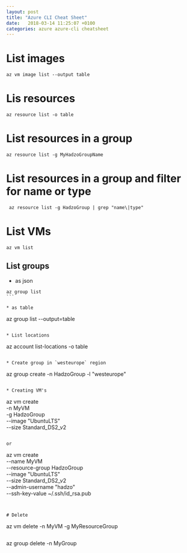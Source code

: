 ```yaml
---
layout: post
title: "Azure CLI Cheat Sheet"
date:   2018-03-14 11:25:07 +0100
categories: azure azure-cli cheatsheet
---
```


# List images

````
az vm image list --output table
````

# Lis resources

````
az resource list -o table
````

# List resources in a group

````
az resource list -g MyHadzoGroupName
````

# List resources in a group and filter for name or type

````
 az resource list -g HadzoGroup | grep "name\|type"
 ````

# List VMs

````
az vm list
````

## List groups

* as json

````
az group list
```

* as table

````
az group list --output=table
````

* List locations

````
az account list-locations -o table
````

* Create group in `westeurope` region

````
az group create -n HadzoGroup -l "westeurope"
````

* Creating VM's

````
az vm create \
-n MyVM \
-g HadzoGroup \
--image "UbuntuLTS" \
--size Standard_DS2_v2
````

or

````
az vm create \
--name MyVM \
--resource-group HadzoGroup \
--image "UbuntuLTS" \
--size Standard_DS2_v2 \
--admin-username "hadzo" \
--ssh-key-value ~/.ssh/id_rsa.pub
````


# Delete

````
az vm delete -n MyVM -g MyResourceGroup
````
````
az group delete -n MyGroup
````
